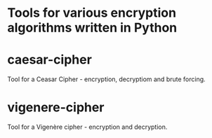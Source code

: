 # Tools for various encryption algorithms written in Python


# caesar-cipher
Tool for a Ceasar Cipher - encryption, decryptiom and brute forcing.
# vigenere-cipher
Tool for a Vigenère cipher - encryption and decryption.
